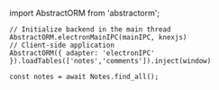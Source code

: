 import AbstractORM from 'abstractorm';

```
// Initialize backend in the main thread
AbstractORM.electronMainIPC(mainIPC, knexjs)
// Client-side application
AbstractORM({ adapter: 'electronIPC' }).loadTables(['notes','comments']).inject(window)

const notes = await Notes.find_all();
```